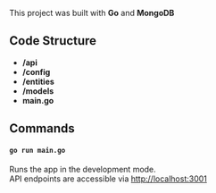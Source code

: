 This project was built with **Go** and **MongoDB**

## Code Structure

- **/api**
- **/config**
- **/entities**
- **/models**
- **main.go**


## Commands

#### `go run main.go`

Runs the app in the development mode.<br />
API endpoints are accessible via [http://localhost:3001](http://localhost:3001)
